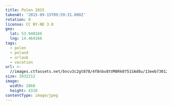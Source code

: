 ```yaml
---
title: Polen 2015
takenAt: '2015-09-15T09:59:31.000Z'
rotation: 0
license: CC BY-ND 3.0
geo:
  lat: 53.940166
  lng: 14.464166
tags:
  - polen
  - poland
  - urlaub
  - vacation
url: >-
  //images.ctfassets.net/bncv3c2gt878/4f8nbv8tVM8Rk0751SAd8u/13eeb73012e047c0bc75143e39381a61/polen-2015_25957716225_o
size: 3832212
image:
  width: 2868
  height: 4310
contentType: image/jpeg
---
```


